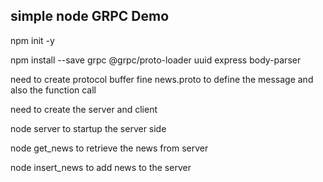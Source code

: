 ## simple node GRPC Demo

npm init -y

npm install --save grpc @grpc/proto-loader uuid express body-parser

need to create protocol buffer fine news.proto to define the message and also the function call

need to create the server and client 

node server to startup the server side

node get_news to retrieve the news from server

node insert_news to add news to the server

